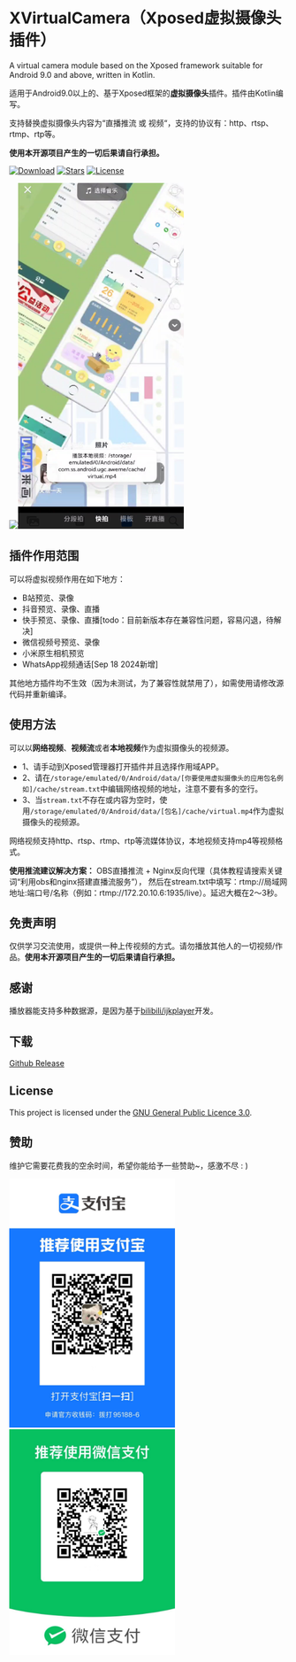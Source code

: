 # XVirtualCamera（Xposed虚拟摄像头插件）

A virtual camera module based on the Xposed framework suitable for Android 9.0 and above, written in Kotlin.

适用于Android9.0以上的、基于Xposed框架的**虚拟摄像头**插件。插件由Kotlin编写。

支持替换虚拟摄像头内容为“直播推流 或 视频“，支持的协议有：http、rtsp、rtmp、rtp等。

**使用本开源项目产生的一切后果请自行承担。**

[![Download](https://img.shields.io/github/v/release/sandyz987/XVirtualCamera?label=Download)](https://github.com/sandyz987/XVirtualCamera/releases/latest)
[![Stars](https://img.shields.io/github/stars/sandyz987/XVirtualCamera?label=Stars)](https://github.com/sandyz987/XVirtualCamera)
[![License](https://img.shields.io/github/license/sandyz987/XVirtualCamera?label=License)](https://choosealicense.com/licenses/gpl-3.0/)

<img src="preview.gif" width="300px"><img src="preview.png" width="300px">



## 插件作用范围

可以将虚拟视频作用在如下地方：

- B站预览、录像
- 抖音预览、录像、直播
- 快手预览、录像、直播[todo：目前新版本存在兼容性问题，容易闪退，待解决]
- 微信视频号预览、录像
- 小米原生相机预览
- WhatsApp视频通话[Sep 18 2024新增]

其他地方插件均不生效（因为未测试，为了兼容性就禁用了），如需使用请修改源代码并重新编译。



## 使用方法

可以以**网络视频**、**视频流**或者**本地视频**作为虚拟摄像头的视频源。

- 1、请手动到Xposed管理器打开插件并且选择作用域APP。
- 2、请在`/storage/emulated/0/Android/data/[你要使用虚拟摄像头的应用包名例如]/cache/stream.txt`中编辑网络视频的地址，注意不要有多的空行。
- 3、当`stream.txt`不存在或内容为空时，使用`/storage/emulated/0/Android/data/[包名]/cache/virtual.mp4`作为虚拟摄像头的视频源。

网络视频支持http、rtsp、rtmp、rtp等流媒体协议，本地视频支持mp4等视频格式。

**使用推流建议解决方案：** OBS直播推流 + Nginx反向代理（具体教程请搜索关键词“利用obs和nginx搭建直播流服务”），
   然后在stream.txt中填写：rtmp://局域网地址:端口号/名称（例如：rtmp://172.20.10.6:1935/live）。延迟大概在2～3秒。


## 免责声明
仅供学习交流使用，或提供一种上传视频的方式。请勿播放其他人的一切视频/作品。**使用本开源项目产生的一切后果请自行承担。**



## 感谢

播放器能支持多种数据源，是因为基于[bilibili/ijkplayer](https://github.com/bilibili/ijkplayer)开发。



## 下载
[Github Release](https://github.com/sandyz987/XVirtualCamera/releases/latest)



## License

This project is licensed under the [GNU General Public Licence 3.0](https://choosealicense.com/licenses/gpl-3.0/).



## 赞助

维护它需要花费我的空余时间，希望你能给予一些赞助~，感激不尽 : )

<img src="zfb.jpg" width="300px"><img src="wx.jpg" width="300px">

